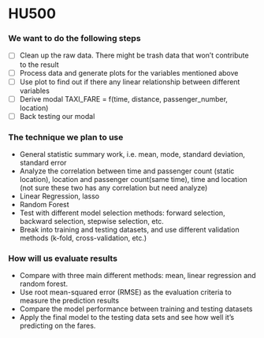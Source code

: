 # HU500

### We want to do the following steps
- [ ]	Clean up the raw data. There might be trash data that won’t contribute to the result
-	[ ] Process data and generate plots for the variables mentioned above
-	[ ] Use plot to find out if there any linear relationship between different variables
-	[ ] Derive modal TAXI_FARE = f(time, distance, passenger_number, location)
-	[ ] Back testing our modal

### The technique we plan to use
-	General statistic summary work, i.e. mean, mode, standard deviation, standard error
-	Analyze the correlation between time and passenger count (static location), location and passenger count(same time), time and location (not sure these two has any correlation but need analyze)
-	Linear Regression, lasso
-	Random Forest
-	Test with different model selection methods: forward selection, backward selection, stepwise selection, etc.
-	Break into training and testing datasets, and use different validation methods (k-fold, cross-validation, etc.)
### How will us evaluate results 
-	Compare with three main different methods: mean, linear regression and random forest.
-	Use root mean-squared error (RMSE) as the evaluation criteria to measure the prediction results 
-	Compare the model performance between training and testing datasets
-	Apply the final model to the testing data sets and see how well it’s predicting on the fares.
